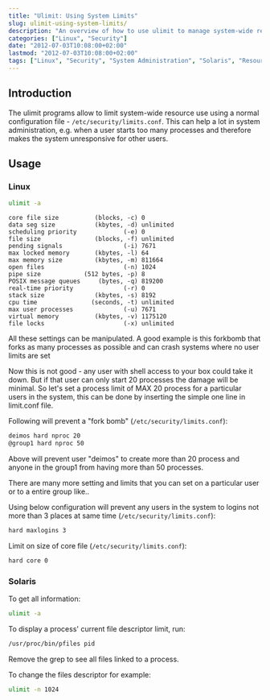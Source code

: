 ```yaml
---
title: "Ulimit: Using System Limits"
slug: ulimit-using-system-limits/
description: "An overview of how to use ulimit to manage system-wide resource limits for users and processes on Linux and Solaris systems."
categories: ["Linux", "Security"]
date: "2012-07-03T10:08:00+02:00"
lastmod: "2012-07-03T10:08:00+02:00"
tags: ["Linux", "Security", "System Administration", "Solaris", "Resource Management"]
---
```


## Introduction

The ulimit programs allow to limit system-wide resource use using a normal configuration file - `/etc/security/limits.conf`. This can help a lot in system administration, e.g. when a user starts too many processes and therefore makes the system unresponsive for other users.

## Usage

### Linux

```bash
ulimit -a
```

```
core file size          (blocks, -c) 0
data seg size           (kbytes, -d) unlimited
scheduling priority             (-e) 0
file size               (blocks, -f) unlimited
pending signals                 (-i) 7671
max locked memory       (kbytes, -l) 64
max memory size         (kbytes, -m) 811664
open files                      (-n) 1024
pipe size            (512 bytes, -p) 8
POSIX message queues     (bytes, -q) 819200
real-time priority              (-r) 0
stack size              (kbytes, -s) 8192
cpu time               (seconds, -t) unlimited
max user processes              (-u) 7671
virtual memory          (kbytes, -v) 1175120
file locks                      (-x) unlimited
```

All these settings can be manipulated. A good example is this forkbomb that forks as many processes as possible and can crash systems where no user limits are set

Now this is not good - any user with shell access to your box could take it down. But if that user can only start 20 processes the damage will be minimal. So let's set a process limit of MAX 20 process for a particular users in the system, this can be done by inserting the simple one line in limit.conf file.

Following will prevent a "fork bomb" (`/etc/security/limits.conf`):

```bash
deimos hard nproc 20
@group1 hard nproc 50
```

Above will prevent user "deimos" to create more than 20 process and anyone in the group1 from having more than 50 processes.

There are many more setting and limits that you can set on a particular user or to a entire group like..

Using below configuration will prevent any users in the system to logins not more than 3 places at same time (`/etc/security/limits.conf`):

```bash
hard maxlogins 3
```

Limit on size of core file (`/etc/security/limits.conf`):

```bash
hard core 0
```

### Solaris

To get all information:

```bash
ulimit -a
```

To display a process' current file descriptor limit, run:

```bash
/usr/proc/bin/pfiles pid
```

Remove the grep to see all files linked to a process.

To change the files descriptor for example:

```bash
ulimit -n 1024
```
